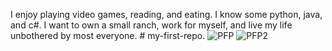 I enjoy playing video games, reading, and eating. I know some python, java, and c#. I want to own a small ranch, work for myself, and live my life unbothered by most everyone. # my-first-repo.
![PFP]([url](https://www.washingtonpost.com/wp-srv/special/metro/urban-jungle/images/mistletoe.jpg)https://www.washingtonpost.com/wp-srv/special/metro/urban-jungle/images/mistletoe.jpg)
![PFP2]([[url](https://www.washingtonpost.com/wp-srv/special/metro/urban-jungle/images/mistletoe.jpg)https://www.washingtonpost.com/wp-srv/special/metro/urban-jungle/images/mistletoe.jpg](https://static.vecteezy.com/system/resources/previews/014/440/633/original/clip-art-of-christmas-mistletoe-branches-leaves-and-red-berries-holiday-illustration-on-isolated-background-for-christmas-decoration-and-celebration-of-winter-christmas-or-new-year-vector.jpg)https://static.vecteezy.com/system/resources/previews/014/440/633/original/clip-art-of-christmas-mistletoe-branches-leaves-and-red-berries-holiday-illustration-on-isolated-background-for-christmas-decoration-and-celebration-of-winter-christmas-or-new-year-vector.jpg)
